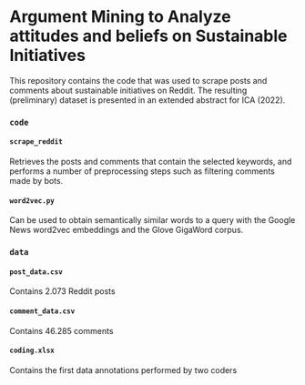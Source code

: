 # Argument Mining to Analyze attitudes and beliefs on Sustainable Initiatives

This repository contains the code that was used to scrape posts and comments about sustainable initiatives on Reddit. The resulting (preliminary) dataset is presented in an extended abstract for ICA (2022).

### `code`
#### `scrape_reddit`
Retrieves the posts and comments that contain the selected keywords, and performs a number of preprocessing steps such as filtering comments made by bots.

#### `word2vec.py`
Can be used to obtain semantically similar words to a query with the Google News word2vec embeddings and the Glove GigaWord corpus.

### `data`
#### `post_data.csv`
Contains 2.073 Reddit posts

#### `comment_data.csv`
Contains 46.285 comments 

#### `coding.xlsx`
Contains the first data annotations performed by two coders
